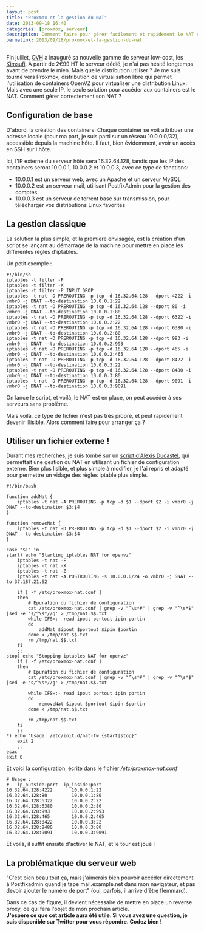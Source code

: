 ```yaml
---
layout: post
title: "Proxmox et la gestion du NAT"
date: 2013-09-18 16:40
categories: [proxmox, serveur]
description: Comment faire pour gérer facilement et rapidement le NAT sur une distribution Proxmox ?
permalink: 2013/09/18/proxmox-et-la-gestion-du-nat
---
```


Fin juillet, [OVH](http://ovh.com) a inauguré sa nouvelle gamme de serveur low-cost, les [Kimsufi](http://www.kimsufi.fr). A partir de 2€99 HT le serveur dédié, je n'ai pas hésité longtemps avant de prendre le mien. Mais quelle distribution utiliser ? Je me suis tourné vers Proxmox, distribution de virtualisation libre qui permet l'utilisation de containers OpenVZ pour virtualiser une distribution Linux. Mais avec une seule IP, le seule solution pour accéder aux containers est le NAT. Comment gérer correctement son NAT ?<!-- More -->

## Configuration de base

D'abord, la création des containers. Chaque container se voit attribuer une adresse locale (pour ma part, je suis parti sur un réseau 10.0.0.0/32), accessible depuis la machine hôte. Il faut, bien évidemment, avoir un accès en SSH sur l'hôte.

Ici, l'IP externe du serveur hôte sera 16.32.64.128, tandis que les IP des containers seront 10.0.0.1, 10.0.0.2 et 10.0.0.3, avec ce type de fonctions:
- 10.0.0.1 est un serveur web, avec un Apache et un serveur MySQL
- 10.0.0.2 est un serveur mail, utilisant PostfixAdmin pour la gestion des comptes
- 10.0.0.3 est un serveur de torrent basé sur transmission, pour télécharger vos distributions Linux favorites

## La gestion classique

La solution la plus simple, et la première envisagée, est la création d'un script se lançant au démarrage de la machine pour mettre en place les différentes règles d'iptables.

Un petit exemple :

	#!/bin/sh
	iptables -t filter -F
	iptables -t filter -X
	iptables -t filter -P INPUT DROP
	iptables -t nat -D PREROUTING -p tcp -d 16.32.64.128 --dport 4222 -i vmbr0 -j DNAT --to-destination 10.0.0.1:22
	iptables -t nat -D PREROUTING -p tcp -d 16.32.64.128 --dport 80 -i vmbr0 -j DNAT --to-destination 10.0.0.1:80
	iptables -t nat -D PREROUTING -p tcp -d 16.32.64.128 --dport 6322 -i vmbr0 -j DNAT --to-destination 10.0.0.2:22
	iptables -t nat -D PREROUTING -p tcp -d 16.32.64.128 --dport 6380 -i vmbr0 -j DNAT --to-destination 10.0.0.2:80
	iptables -t nat -D PREROUTING -p tcp -d 16.32.64.128 --dport 993 -i vmbr0 -j DNAT --to-destination 10.0.0.2:993
	iptables -t nat -D PREROUTING -p tcp -d 16.32.64.128 --dport 465 -i vmbr0 -j DNAT --to-destination 10.0.0.2:465
	iptables -t nat -D PREROUTING -p tcp -d 16.32.64.128 --dport 8422 -i vmbr0 -j DNAT --to-destination 10.0.0.3:22
	iptables -t nat -D PREROUTING -p tcp -d 16.32.64.128 --dport 8480 -i vmbr0 -j DNAT --to-destination 10.0.0.3:80
	iptables -t nat -D PREROUTING -p tcp -d 16.32.64.128 --dport 9091 -i vmbr0 -j DNAT --to-destination 10.0.0.3:9091

On lance le script, et voilà, le NAT est en place, on peut accéder à ses serveurs sans problème.

Mais voilà, ce type de fichier n'est pas très propre, et peut rapidement devenir illisible. Alors comment faire pour arranger ça ?

## Utiliser un fichier externe !

Durant mes recherches, je suis tombé sur un [script d'Alexis Ducastel](http://www.area51.fr/2010/11/08/proxmox-nat-port-forwarding/), qui permettait une gestion du NAT en utilisant un fichier de configuration externe. Bien plus lisible, et plus simple à modifier, je l'ai repris et adapté pour permettre un vidage des règles iptable plus simple.
	
	#!/bin/bash

	function addNat {
	    iptables -t nat -A PREROUTING -p tcp -d $1 --dport $2 -i vmbr0 -j DNAT --to-destination $3:$4
	}

	function removeNat {
	    iptables -t nat -D PREROUTING -p tcp -d $1 --dport $2 -i vmbr0 -j DNAT --to-destination $3:$4
	}

	case "$1" in
	start) echo "Starting iptables NAT for openvz"
	    iptables -t nat -F
	    iptables -t nat -X
	    iptables -t nat -Z
	    iptables -t nat -A POSTROUTING -s 10.0.0.0/24 -o vmbr0 -j SNAT --to 37.187.21.62

	    if [ -f /etc/proxmox-nat.conf ]
	    then
	        # Epuration du fichier de configuration
	        cat /etc/proxmox-nat.conf | grep -v "^\s*#" | grep -v "^\s*$" |sed -e 's/^\s*//g' > /tmp/nat.$$.txt
	        while IFS=:- read ipout portout ipin portin
	        do
	            addNat $ipout $portout $ipin $portin
	        done < /tmp/nat.$$.txt
	        rm /tmp/nat.$$.txt
	    fi
	    ;;
	stop) echo "Stopping iptables NAT for openvz"
	    if [ -f /etc/proxmox-nat.conf ]
	    then
	        # Epuration du fichier de configuration
	        cat /etc/proxmox-nat.conf | grep -v "^\s*#" | grep -v "^\s*$" |sed -e 's/^\s*//g' > /tmp/nat.$$.txt

	        while IFS=:- read ipout portout ipin portin
	        do
	            removeNat $ipout $portout $ipin $portin
	        done < /tmp/nat.$$.txt

	        rm /tmp/nat.$$.txt
	    fi
	    ;;
	*) echo "Usage: /etc/init.d/nat-fw {start|stop}"
	    exit 2
	    ;;
	esac
	exit 0

Et voici la configuration, écrite dans le fichier _/etc/proxmox-nat.conf_

	# Usage :
	#	ip_outside:port  ip_inside:port
	16.32.64.128:4222		10.0.0.1:22
	16.32.64.128:80			10.0.0.1:80
	16.32.64.128:6322		10.0.0.2:22
	16.32.64.128:6380		10.0.0.2:80
	16.32.64.128:993		10.0.0.2:993
	16.32.64.128:465		10.0.0.2:465
	16.32.64.128:8422		10.0.0.3:22
	16.32.64.128:8480		10.0.0.3:80
	16.32.64.128:9091		10.0.0.3:9091

Et voilà, il suffit ensuite d'activer le NAT, et le tour est joué !

## La problématique du serveur web

"C'est bien beau tout ça, mais j'aimerais bien pouvoir accéder directement à Postfixadmin quand je tape mail.example.net dans mon navigateur, et pas devoir ajouter le numéro de port" (oui, parfois, il arrive d'être flemmard).

Dans ce cas de figure, il devient nécessaire de mettre en place un reverse proxy, ce qui fera l'objet de mon prochain article.
<br/>
__J'espère ce que cet article aura été utile. Si vous avez une question, je suis disponible sur Twitter pour vous répondre. Codez bien !__
